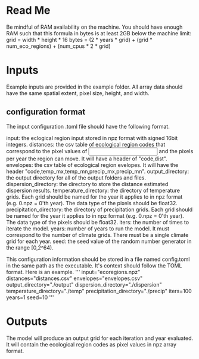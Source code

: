 # Read Me

Be mindful of RAM availability on the machine. You should have enough RAM such that this formula in bytes is at least 2GB below the machine limit:
grid = width * height * 16
bytes = (2 * years * grid) + (grid * num_eco_regions) + (num_cpus * 2 * grid)

# Inputs

Example inputs are provided in the example folder. All array data should have the same spatial extent, pixel size, height, and width.

## configuration format
The input configuration .toml file should have the following format.

input: the eclogical region input stored in npz format with signed 16bit integers.
distances: the csv table of ecological region codes that correspond to the pixel values of <input> and the pixels per year the region can move. It will have a header of "code,dist".
envelopes: the csv table of ecological region evelopes. It will have the header "code,temp_mx,temp_mn,precip_mx,precip_mn".
output_directory: the output directory for all of the output folders and files.
dispersion_directory: the directory to store the distance estimated dispersion results.
temperature_directory: the directory of temperature grids. Each grid should be named for the year it applies to in npz format (e.g. 0.npz = 0'th year). The data type of the pixels should be float32.
precipitation_directory: the directory of precipitation grids. Each grid should be named for the year it applies to in npz format (e.g. 0.npz = 0'th year). The data type of the pixels should be float32.
iters: the number of times to iterate the model.
years: number of years to run the model. It must correspond to the number of climate grids. There must be a single climate grid for each year.
seed: the seed value of the random number generator in the range [0,2^64).

This configuration information should be stored in a file named config.toml in the same path as the executable. It's context should follow the TOML format.
Here is an example.
'''
input="ecoregions.npz"
distances="distances.csv"
envelopes="envelopes.csv"
output_directory="./output"
dispersion_directory="./dispersion"
temperature_directory="./temp"
precipitation_directory="./precip"
iters=100
years=1
seed=10
'''

# Outputs
The model will produce an output grid for each iteration and year evaluated. It will contain the ecological region codes as pixel values in npz array format.
